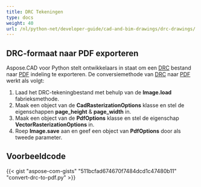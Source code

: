 ```yaml
---
title: DRC Tekeningen
type: docs
weight: 40
url: /nl/python-net/developer-guide/cad-and-bim-drawings/drc-drawings/
---
```


## **DRC-formaat naar PDF exporteren**

Aspose.CAD voor Python stelt ontwikkelaars in staat om een [DRC](https://docs.fileformat.com/3d/drc/) bestand naar [PDF](https://docs.fileformat.com/pdf/) indeling te exporteren. De conversiemethode van [DRC](https://docs.fileformat.com/3d/drc/) naar [PDF](https://docs.fileformat.com/pdf/) werkt als volgt:

1. Laad het DRC-tekeningbestand met behulp van de **Image.load** fabrieksmethode.
1. Maak een object van de **CadRasterizationOptions** klasse en stel de eigenschappen **page_height** & **page_width** in.
1. Maak een object van de **PdfOptions** klasse en stel de eigenschap **VectorRasterizationOptions** in.
1. Roep **Image.save** aan en geef een object van **PdfOptions** door als tweede parameter.

## Voorbeeldcode


{{< gist "aspose-com-gists" "511bcfad674670f7484dcd1c47480b11" "convert-drc-to-pdf.py" >}}
